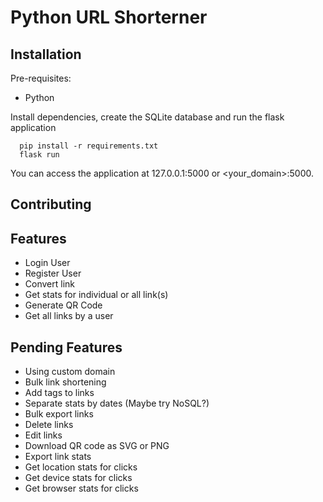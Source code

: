 # Python URL Shorterner


## Installation

Pre-requisites:

- Python

Install dependencies, create the SQLite database and run the flask application

```
  pip install -r requirements.txt
  flask run
```

You can access the application at 127.0.0.1:5000 or <your_domain>:5000.

## Contributing



## Features
- Login User
- Register User
- Convert link
- Get stats for individual or all link(s)
- Generate QR Code
- Get all links by a user

## Pending Features
- Using custom domain
- Bulk link shortening
- Add tags to links
- Separate stats by dates (Maybe try NoSQL?)
- Bulk export links
- Delete links
- Edit links
- Download QR code as SVG or PNG
- Export link stats
- Get location stats for clicks
- Get device stats for clicks
- Get browser stats for clicks